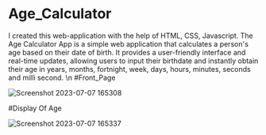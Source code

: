 # Age_Calculator
I created this web-application  with the help of HTML, CSS, Javascript. The Age Calculator App is a simple web application that calculates a person's age based on their date of birth. It provides a user-friendly interface and real-time updates, allowing users to input their birthdate and instantly obtain their age in years, months, fortnight, week, days, hours, minutes, seconds and milli second. \n
#Front_Page

![Screenshot 2023-07-07 165308](https://github.com/ayush2111/Age_Calculator/assets/130962034/0876de27-c45d-4ae1-bfa3-62e695ff409f)

#Display Of Age


![Screenshot 2023-07-07 165337](https://github.com/ayush2111/Age_Calculator/assets/130962034/ac94b337-7680-4d33-9a3b-540761379ddb)
